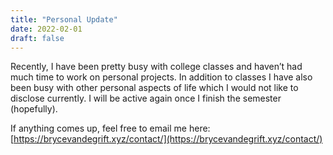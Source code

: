 ```yaml
---
title: "Personal Update"
date: 2022-02-01
draft: false
---
```


Recently, I have been pretty busy with college classes and haven’t had much time to work on personal projects.
In addition to classes I have also been busy with other personal aspects of life which I would not like to disclose currently.
I will be active again once I finish the semester (hopefully).

If anything comes up, feel free to email me here: [https://brycevandegrift.xyz/contact/](https://brycevandegrift.xyz/contact/)
